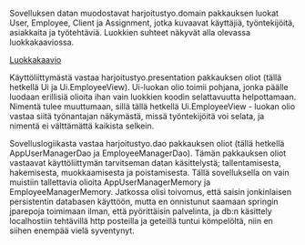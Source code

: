 Sovelluksen datan muodostavat harjoitustyo.domain pakkauksen luokat User, Employee, Client ja Assignment, jotka kuvaavat käyttäjiä, työntekijöitä, asiakkaita ja työtehtäviä. Luokkien suhteet näkyvät alla olevassa luokkakaaviossa.

[Luokkakaavio](https://github.com/RoniNiklas/ot-harjoitustyo/blob/master/dokumentaatio/Luokkakaavio.jpg)

Käyttöliittymästä vastaa harjoitustyo.presentation pakkauksen oliot (tällä hetkellä Ui ja Ui.EmployeeView). Ui-luokan olio toimii pohjana, jonka päälle luodaan erillisiä olioita ihan vain luokkien koodin selattavuutta helpottamaan. Nimentä tulee muuttumaan, sillä tällä hetkellä Ui.EmployeeView - luokan olio vastaa siitä työnantajan näkymästä, missä työntekijöitä voi selata, ja nimentä ei välttämättä kaikista selkein.

Sovelluslogiikasta vastaa harjoitustyo.dao pakkauksen oliot (tällä hetkellä AppUserManagerDao ja EmployeeManagerDao). Tämän pakkauksen oliot vastaavat käyttöliittymän tarvitseman datan käsittelystä; tallentamisesta, hakemisesta, muokkaamisesta ja poistamisesta. Tällä sovelluksella on vain muistiin tallettavia olioita AppUserManagerMemory ja EmployeeManagerMemory. Jatkossa olisi toivomus, että saisin jonkinlaisen persistentin databasen käyttöön, mutta en onnistunut saamaan springin jparepoja toimimaan ilman, että pyörittäisin palvelinta, ja db:n käsittely localhostiin tehtävillä http posteilla ja geteillä tuntui kömpelöltä, niin en siihen enempää vielä syventynyt.


